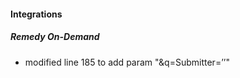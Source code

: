 
#### Integrations
##### Remedy On-Demand
- modified line 185 to add param "&q=Submitter=’<username>’"
